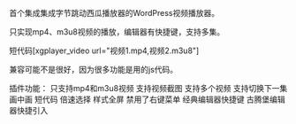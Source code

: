 首个集成集成字节跳动西瓜播放器的WordPress视频播放器。

只实现mp4、m3u8视频的播放，编辑器有快捷键，支持多集。

短代码[xgplayer_video url="视频1.mp4,视频2.m3u8"]

兼容可能不是很好，因为很多功能是用的js代码。

插件功能：
只支持mp4和m3u8视频
支持视频截图
支持多个视频
支持切换下一集
画中画
短代码
倍速选择
样式全屏
禁用了右键菜单
经典编辑器快捷键
古腾堡编辑器快捷引入

